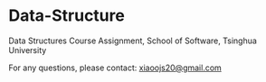 # Data-Structure
Data Structures Course Assignment, School of Software, Tsinghua University

For any questions, please contact: xiaoojs20@gmail.com
